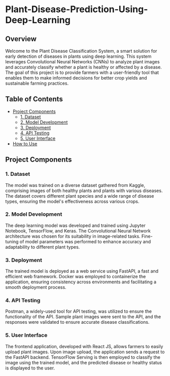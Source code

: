# Plant-Disease-Prediction-Using-Deep-Learning


## Overview

Welcome to the Plant Disease Classification System, a smart solution for early detection of diseases in plants using deep learning. This system leverages Convolutional Neural Networks (CNNs) to analyze plant images and accurately classify whether a plant is healthy or affected by a disease. The goal of this project is to provide farmers with a user-friendly tool that enables them to make informed decisions for better crop yields and sustainable farming practices.

## Table of Contents

- [Project Components](#project-components)
  - [1. Dataset](#1-dataset)
  - [2. Model Development](#2-model-development)
  - [3. Deployment](#3-deployment)
  - [4. API Testing](#4-api-testing)
  - [5. User Interface](#5-user-interface)
- [How to Use](#how-to-use)


## Project Components

### 1. Dataset

The model was trained on a diverse dataset gathered from Kaggle, comprising images of both healthy plants and plants with various diseases. The dataset covers different plant species and a wide range of disease types, ensuring the model's effectiveness across various crops.

### 2. Model Development

The deep learning model was developed and trained using Jupyter Notebook, TensorFlow, and Keras. The Convolutional Neural Network architecture was chosen for its suitability in image-related tasks. Fine-tuning of model parameters was performed to enhance accuracy and adaptability to different plant types.

### 3. Deployment

The trained model is deployed as a web service using FastAPI, a fast and efficient web framework. Docker was employed to containerize the application, ensuring consistency across environments and facilitating a smooth deployment process.

### 4. API Testing

Postman, a widely-used tool for API testing, was utilized to ensure the functionality of the API. Sample plant images were sent to the API, and the responses were validated to ensure accurate disease classifications.

### 5. User Interface

The frontend application, developed with React JS, allows farmers to easily upload plant images. Upon image upload, the application sends a request to the FastAPI backend. TensorFlow Serving is then employed to classify the image using the trained model, and the predicted disease or healthy status is displayed to the user.


